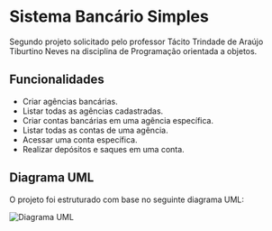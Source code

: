 # Sistema Bancário Simples

Segundo projeto solicitado pelo professor Tácito Trindade de Araújo Tiburtino Neves na disciplina de Programação orientada a objetos.

## Funcionalidades

- Criar agências bancárias.
- Listar todas as agências cadastradas.
- Criar contas bancárias em uma agência específica.
- Listar todas as contas de uma agência.
- Acessar uma conta específica.
- Realizar depósitos e saques em uma conta.

## Diagrama UML

O projeto foi estruturado com base no seguinte diagrama UML:

![Diagrama UML](https://i.imgur.com/4lGm56d.png)


